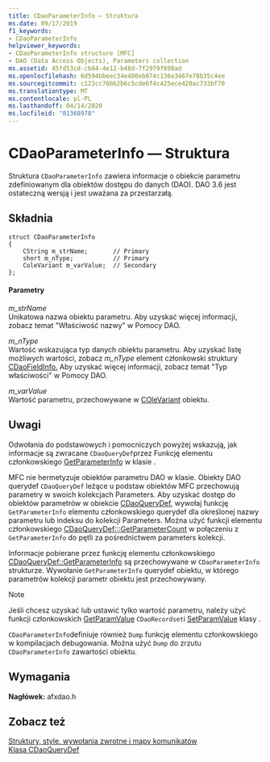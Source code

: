 ```yaml
---
title: CDaoParameterInfo — Struktura
ms.date: 09/17/2019
f1_keywords:
- CDaoParameterInfo
helpviewer_keywords:
- CDaoParameterInfo structure [MFC]
- DAO (Data Access Objects), Parameters collection
ms.assetid: 45fd53cd-cb84-4e12-b48d-7f2979f898ad
ms.openlocfilehash: 6d594bbeec34e400eb074c136e3467e78b35c4ee
ms.sourcegitcommit: c123cc76bb2b6c5cde6f4c425ece420ac733bf70
ms.translationtype: MT
ms.contentlocale: pl-PL
ms.lasthandoff: 04/14/2020
ms.locfileid: "81368978"
---
```

# <a name="cdaoparameterinfo-structure"></a>CDaoParameterInfo — Struktura

Struktura `CDaoParameterInfo` zawiera informacje o obiekcie parametru zdefiniowanym dla obiektów dostępu do danych (DAO). DAO 3.6 jest ostateczną wersją i jest uważana za przestarzałą.

## <a name="syntax"></a>Składnia

```
struct CDaoParameterInfo
{
    CString m_strName;       // Primary
    short m_nType;           // Primary
    ColeVariant m_varValue;  // Secondary
};
```

#### <a name="parameters"></a>Parametry

*m_strName*<br/>
Unikatowa nazwa obiektu parametru. Aby uzyskać więcej informacji, zobacz temat "Właściwość nazwy" w Pomocy DAO.

*m_nType*<br/>
Wartość wskazująca typ danych obiektu parametru. Aby uzyskać listę możliwych wartości, zobacz *m_nType* element członkowski struktury [CDaoFieldInfo.](../../mfc/reference/cdaofieldinfo-structure.md) Aby uzyskać więcej informacji, zobacz temat "Typ właściwości" w Pomocy DAO.

*m_varValue*<br/>
Wartość parametru, przechowywane w [COleVariant](../../mfc/reference/colevariant-class.md) obiektu.

## <a name="remarks"></a>Uwagi

Odwołania do podstawowych i pomocniczych powyżej wskazują, jak informacje są zwracane `CDaoQueryDef`przez Funkcję elementu członkowskiego [GetParameterInfo](../../mfc/reference/cdaoquerydef-class.md#getparameterinfo) w klasie .

MFC nie hermetyzuje obiektów parametru DAO w klasie. Obiekty DAO querydef `CDaoQueryDef` leżące u podstaw obiektów MFC przechowują parametry w swoich kolekcjach Parameters. Aby uzyskać dostęp do obiektów parametrów w obiekcie [CDaoQueryDef,](../../mfc/reference/cdaoquerydef-class.md) wywołaj funkcję `GetParameterInfo` elementu członkowskiego querydef dla określonej nazwy parametru lub indeksu do kolekcji Parameters. Można użyć funkcji elementu członkowskiego [CDaoQueryDef:::GetParameterCount](../../mfc/reference/cdaoquerydef-class.md#getparametercount) w połączeniu z `GetParameterInfo` do pętli za pośrednictwem parameters kolekcji.

Informacje pobierane przez funkcję elementu członkowskiego [CDaoQueryDef::GetParameterInfo](../../mfc/reference/cdaoquerydef-class.md#getparameterinfo) są przechowywane w `CDaoParameterInfo` strukturze. Wywołanie `GetParameterInfo` querydef obiektu, w którego parametrów kolekcji parametr obiektu jest przechowywany.

> [!NOTE]
> Jeśli chcesz uzyskać lub ustawić tylko wartość parametru, należy użyć funkcji członkowskich [GetParamValue](../../mfc/reference/cdaorecordset-class.md#getparamvalue) `CDaoRecordset`i [SetParamValue](../../mfc/reference/cdaorecordset-class.md#setparamvalue) klasy .

`CDaoParameterInfo`definiuje również `Dump` funkcję elementu członkowskiego w kompilacjach debugowania. Można użyć `Dump` do zrzutu `CDaoParameterInfo` zawartości obiektu.

## <a name="requirements"></a>Wymagania

**Nagłówek:** afxdao.h

## <a name="see-also"></a>Zobacz też

[Struktury, style, wywołania zwrotne i mapy komunikatów](../../mfc/reference/structures-styles-callbacks-and-message-maps.md)<br/>
[Klasa CDaoQueryDef](../../mfc/reference/cdaoquerydef-class.md)
